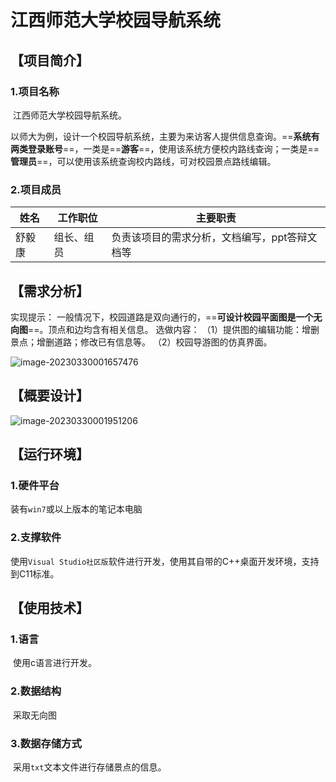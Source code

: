 # 江西师范大学校园导航系统

## 【项目简介】

### 1.项目名称

​	江西师范大学校园导航系统。

​	以师大为例，设计一个校园导航系统，主要为来访客人提供信息查询。==**系统有两类登录账号**==，一类是==**游客**==，使用该系统方便校内路线查询；一类是==**管理员**==，可以使用该系统查询校内路线，可对校园景点路线编辑。



### 2.项目成员

| 姓名   | 工作职位   | 主要职责                                      |
| ------ | ---------- | --------------------------------------------- |
| 舒毅康 | 组长、组员 | 负责该项目的需求分析，文档编写，ppt答辩文档等 |



## 【需求分析】

实现提示： 一般情况下，校园道路是双向通行的，==**可设计校园平面图是一个无向图**==。顶点和边均含有相关信息。 选做内容： （1）提供图的编辑功能：增删景点；增删道路；修改已有信息等。 （2）校园导游图的仿真界面。

![image-20230330001657476](C:\Users\LENOVO\AppData\Roaming\Typora\typora-user-images\image-20230330001657476.png)



## 【概要设计】

![image-20230330001951206](C:\Users\LENOVO\AppData\Roaming\Typora\typora-user-images\image-20230330001951206.png)



## 【运行环境】

### 1.硬件平台

装有`win7`或以上版本的笔记本电脑

### 2.支撑软件

使用`Visual Studio社区版`软件进行开发，使用其自带的C++桌面开发环境，支持到C11标准。

## 【使用技术】

### 1.语言

​	使用c语言进行开发。

### 2.数据结构

​	采取无向图

### 3.数据存储方式

​	采用`txt`文本文件进行存储景点的信息。